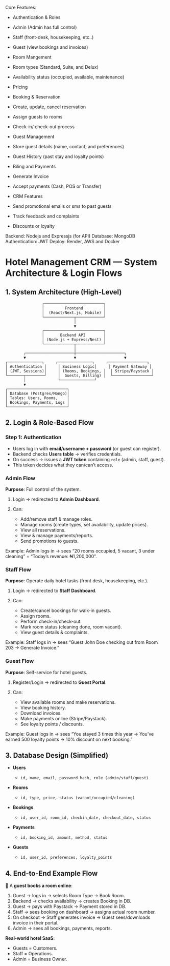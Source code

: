 Core Features:
- Authentication & Roles
 - Admin (Admin has full control)
 - Staff (front-desk, housekeeping, etc..)
 - Guest (view bookings and invoices)

- Room Mangement
 - Room types (Standard, Suite, and Delux)
 - Availability status (occupied, available, maintenance)
 - Pricing

- Booking & Reservation
 - Create, update, cancel reservation
 - Assign guests to rooms
 - Check-in/ check-out process

- Guest Management
 - Store guest details (name, contact, and preferences)
 - Guest History (past stay and loyalty points)

- Biling and Payments
 - Generate Invoice
 - Accept payments (Cash, POS or Transfer)

- CRM Features
 - Send promotional emails or sms to past guests
 - Track feedback and complaints
 - Discounts or loyalty

Backend: Nodejs and Expressjs (for API)
Database: MongoDB
Authentication: JWT
Deploy: Render, AWS and Docker



# Hotel Management CRM — System Architecture & Login Flows



## 1. **System Architecture (High-Level)**

```
                ┌──────────────────────────┐
                │         Frontend         │
                │  (React/Next.js, Mobile) │
                └─────────────┬────────────┘
                              │
                              ▼
                ┌──────────────────────────┐
                │       Backend API        │
                │ (Node.js + Express/Nest) │
                └─────────────┬────────────┘
                              │
        ┌─────────────────────┼─────────────────────┐
        ▼                     ▼                     ▼
┌───────────────┐     ┌───────────────┐     ┌─────────────────┐
│ Authentication │     │ Business Logic│     │ Payment Gateway │
│ (JWT, Sessions)│     │ (Rooms, Bookings, │  │ Stripe/Paystack │
└───────┬────────┘     │  Guests, Billing) │  └─────────────────┘
        │              └───────────────┘
        ▼
┌──────────────────────────┐
│ Database (Postgres/Mongo)│
│ Tables: Users, Rooms,    │
│ Bookings, Payments, Logs │
└──────────────────────────┘
```



## 2. **Login & Role-Based Flow**

### Step 1: Authentication

* Users log in with **email/username + password** (or guest can register).
* Backend checks **Users table** → verifies credentials.
* On success → issues a **JWT token** containing `role` (admin, staff, guest).
* This token decides what they can/can’t access.



### **Admin Flow**

**Purpose**: Full control of the system.

1. Login → redirected to **Admin Dashboard**.
2. Can:

   * Add/remove staff & manage roles.
   * Manage rooms (create types, set availability, update prices).
   * View all reservations.
   * View & manage payments/reports.
   * Send promotions to guests.

Example:
Admin logs in → sees “20 rooms occupied, 5 vacant, 3 under cleaning” + “Today’s revenue: ₦1,200,000”.



### **Staff Flow**

**Purpose**: Operate daily hotel tasks (front desk, housekeeping, etc.).

1. Login → redirected to **Staff Dashboard**.
2. Can:

   * Create/cancel bookings for walk-in guests.
   * Assign rooms.
   * Perform check-in/check-out.
   * Mark room status (cleaning done, room vacant).
   * View guest details & complaints.

Example:
Staff logs in → sees “Guest John Doe checking out from Room 203 → Generate Invoice.”



### **Guest Flow**

**Purpose**: Self-service for hotel guests.

1. Register/Login → redirected to **Guest Portal**.
2. Can:

   * View available rooms and make reservations.
   * View booking history.
   * Download invoices.
   * Make payments online (Stripe/Paystack).
   * See loyalty points / discounts.

Example:
Guest logs in → sees “You stayed 3 times this year → You’ve earned 500 loyalty points → 10% discount on next booking.”



## 3. **Database Design (Simplified)**

* **Users**

  * `id, name, email, password_hash, role (admin/staff/guest)`
* **Rooms**

  * `id, type, price, status (vacant/occupied/cleaning)`
* **Bookings**

  * `id, user_id, room_id, checkin_date, checkout_date, status`
* **Payments**

  * `id, booking_id, amount, method, status`
* **Guests**

  * `id, user_id, preferences, loyalty_points`



## 4. **End-to-End Example Flow**

🔹 A **guest books a room online**:

1. Guest → logs in → selects Room Type → Book Room.
2. Backend → checks availability → creates Booking in DB.
3. Guest → pays with Paystack → Payment stored in DB.
4. Staff → sees booking on dashboard → assigns actual room number.
5. On checkout → Staff generates invoice → Guest sees/downloads invoice in their portal.
6. Admin → sees all bookings, payments, reports.

**Real-world hotel SaaS**:

* Guests = Customers.
* Staff = Operations.
* Admin = Business Owner.

